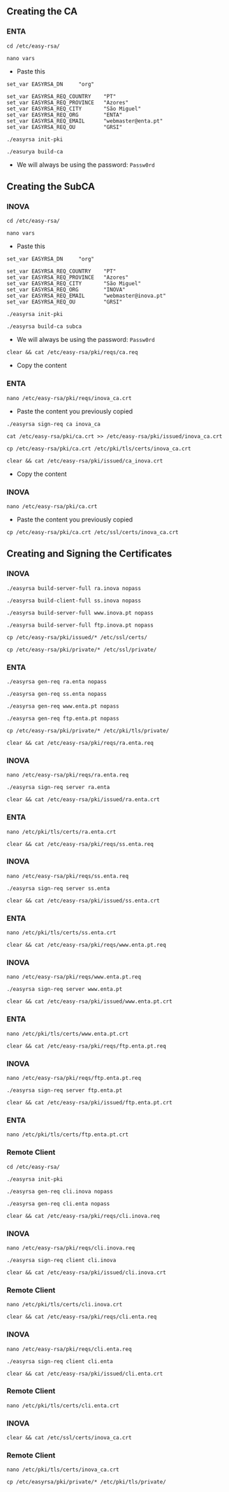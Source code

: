 ## Creating the CA
### ENTA
```
cd /etc/easy-rsa/
```

```
nano vars
```
* Paste this
```
set_var EASYRSA_DN     "org"

set_var EASYRSA_REQ_COUNTRY    "PT"
set_var EASYRSA_REQ_PROVINCE   "Azores"
set_var EASYRSA_REQ_CITY       "São Miguel"
set_var EASYRSA_REQ_ORG        "ENTA"
set_var EASYRSA_REQ_EMAIL      "webmaster@enta.pt"
set_var EASYRSA_REQ_OU         "GRSI"
```

```
./easyrsa init-pki
```

```
./easurya build-ca
```
* We will always be using the password: `Passw0rd`

## Creating the SubCA
### INOVA
```
cd /etc/easy-rsa/
```

```
nano vars
```
* Paste this
```
set_var EASYRSA_DN     "org"

set_var EASYRSA_REQ_COUNTRY    "PT"
set_var EASYRSA_REQ_PROVINCE   "Azores"
set_var EASYRSA_REQ_CITY       "São Miguel"
set_var EASYRSA_REQ_ORG        "INOVA"
set_var EASYRSA_REQ_EMAIL      "webmaster@inova.pt"
set_var EASYRSA_REQ_OU         "GRSI"
```

```
./easyrsa init-pki
```

```
./easyrsa build-ca subca
```
* We will always be using the password: `Passw0rd`
```
clear && cat /etc/easy-rsa/pki/reqs/ca.req
```
* Copy the content 

### ENTA
```
nano /etc/easy-rsa/pki/reqs/inova_ca.crt
```
* Paste the content you previously copied
```
./easyrsa sign-req ca inova_ca
```

```
cat /etc/easy-rsa/pki/ca.crt >> /etc/easy-rsa/pki/issued/inova_ca.crt
```

```
cp /etc/easy-rsa/pki/ca.crt /etc/pki/tls/certs/inova_ca.crt
```

```
clear && cat /etc/easy-rsa/pki/issued/ca_inova.crt
```
* Copy the content
### INOVA
```
nano /etc/easy-rsa/pki/ca.crt
```
* Paste the content you previously copied
```
cp /etc/easy-rsa/pki/ca.crt /etc/ssl/certs/inova_ca.crt
```

## Creating and Signing the Certificates
### INOVA
```
./easyrsa build-server-full ra.inova nopass
```

```
./easyrsa build-client-full ss.inova nopass
```

```
./easyrsa build-server-full www.inova.pt nopass
```

```
./easyrsa build-server-full ftp.inova.pt nopass
```

```
cp /etc/easy-rsa/pki/issued/* /etc/ssl/certs/
```

```
cp /etc/easy-rsa/pki/private/* /etc/ssl/private/
```
### ENTA
```
./easyrsa gen-req ra.enta nopass
```

```
./easyrsa gen-req ss.enta nopass
```

```
./easyrsa gen-req www.enta.pt nopass
```

```
./easyrsa gen-req ftp.enta.pt nopass
```

```
cp /etc/easy-rsa/pki/private/* /etc/pki/tls/private/
```

```
clear && cat /etc/easy-rsa/pki/reqs/ra.enta.req
```

### INOVA
```
nano /etc/easy-rsa/pki/reqs/ra.enta.req
```

```
./easyrsa sign-req server ra.enta
```

```
clear && cat /etc/easy-rsa/pki/issued/ra.enta.crt
```
### ENTA
```
nano /etc/pki/tls/certs/ra.enta.crt
```

```
clear && cat /etc/easy-rsa/pki/reqs/ss.enta.req
```

### INOVA
```
nano /etc/easy-rsa/pki/reqs/ss.enta.req
```

```
./easyrsa sign-req server ss.enta
```

```
clear && cat /etc/easy-rsa/pki/issued/ss.enta.crt
```
### ENTA
```
nano /etc/pki/tls/certs/ss.enta.crt
```

```
clear && cat /etc/easy-rsa/pki/reqs/www.enta.pt.req
```
### INOVA
```
nano /etc/easy-rsa/pki/reqs/www.enta.pt.req
```

```
./easyrsa sign-req server www.enta.pt
```

```
clear && cat /etc/easy-rsa/pki/issued/www.enta.pt.crt
```
### ENTA
```
nano /etc/pki/tls/certs/www.enta.pt.crt
```

```
clear && cat /etc/easy-rsa/pki/reqs/ftp.enta.pt.req
```
### INOVA
```
nano /etc/easy-rsa/pki/reqs/ftp.enta.pt.req
```

```
./easyrsa sign-req server ftp.enta.pt
```

```
clear && cat /etc/easy-rsa/pki/issued/ftp.enta.pt.crt
```
### ENTA
```
nano /etc/pki/tls/certs/ftp.enta.pt.crt
```

### Remote Client

```
cd /etc/easy-rsa/
```

```
./easyrsa init-pki
```

```
./easyrsa gen-req cli.inova nopass
```

```
./easyrsa gen-req cli.enta nopass
```

```
clear && cat /etc/easy-rsa/pki/reqs/cli.inova.req
```
### INOVA
```
nano /etc/easy-rsa/pki/reqs/cli.inova.req
```

```
./easyrsa sign-req client cli.inova
```

```
clear && cat /etc/easy-rsa/pki/issued/cli.inova.crt
```
### Remote Client
```
nano /etc/pki/tls/certs/cli.inova.crt
```

```
clear && cat /etc/easy-rsa/pki/reqs/cli.enta.req
```
### INOVA
```
nano /etc/easy-rsa/pki/reqs/cli.enta.req
```

```
./easyrsa sign-req client cli.enta
```

```
clear && cat /etc/easy-rsa/pki/issued/cli.enta.crt
```

### Remote Client
```
nano /etc/pki/tls/certs/cli.enta.crt
```

### INOVA
```
clear && cat /etc/ssl/certs/inova_ca.crt
```

### Remote Client
```
nano /etc/pki/tls/certs/inova_ca.crt
```

```
cp /etc/easyrsa/pki/private/* /etc/pki/tls/private/
```
